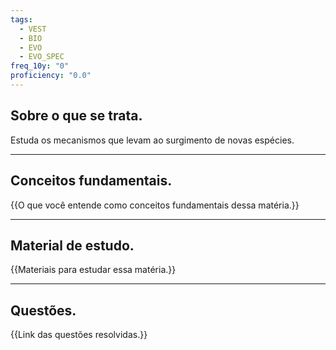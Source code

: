 ```yaml
---
tags:
  - VEST
  - BIO
  - EVO
  - EVO_SPEC
freq_10y: "0"
proficiency: "0.0"
---
```

## Sobre o que se trata.

Estuda os mecanismos que levam ao surgimento de novas espécies.

--- 
## Conceitos fundamentais.

{{O que você entende como conceitos fundamentais dessa matéria.}}

---
## Material de estudo.

{{Materiais para estudar essa matéria.}}

--- 
## Questões.

{{Link das questões resolvidas.}}